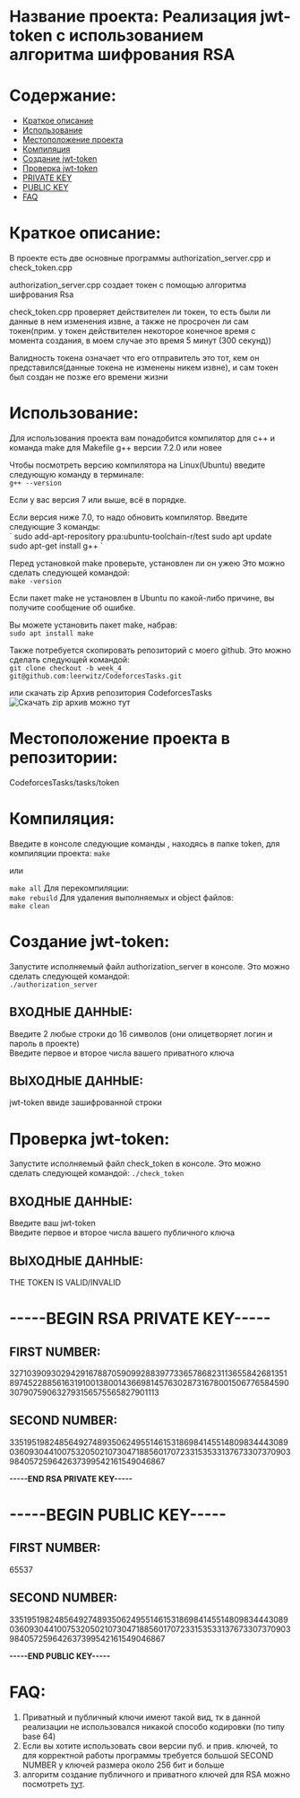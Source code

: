 # Название проекта: Реализация jwt-token с использованием алгоритма шифрования RSA

# Содержание:
- [Краткое описание](#краткое-описание)
- [Использование](#использование) 
- [Местоположение проекта](#местоположение-проекта-в-репозитории)
- [Компиляция](#компиляция)
- [Создание jwt-token](#создание-jwt-token)
- [Проверка jwt-token](#проверка-jwt-token)
- [PRIVATE KEY](#begin-rsa-private-key)
- [PUBLIC KEY](#begin-public-key)
- [FAQ](#faq)

# <a id="title1">Краткое описание</a>:
    
В проекте есть две основные программы authorization_server.cpp и check_token.cpp  
    
authorization_server.cpp создает токен с помощью алгоритма шифрования Rsa  
    
check_token.cpp проверяет действителен ли токен, то есть были ли данные в нем изменения извне, а также не просрочен ли сам токен(прим. у токен действителен   некоторое конечное время с момента создания, в моем случае это время 5 минут (300 секунд))
    
Валидность токена означает что его отправитель это тот, кем он представился(данные токена не изменены никем извне), и сам токен был создан не позже его времени жизни

# <a id="title2">Использование</a>:

Для использования проекта вам понадобится компилятор для c++ и команда make для Makefile  g++ версии 7.2.0 или новее

Чтобы посмотреть версию компилятора на Linux(Ubuntu) введите следующую команду в терминале:  
`g++ --version`
    
Если у вас версия 7 или выше, всё в порядке.

Если версия ниже 7.0, то надо обновить компилятор.  Введите следующие 3 команды:  
\`
sudo add-apt-repository ppa:ubuntu-toolchain-r/test
sudo apt update
sudo apt-get install g++
\`

Перед установкой make проверьте, установлен ли он ужею Это можно сделать следующей командой:  
`make -version`
    
Если пакет make не установлен в Ubuntu по какой-либо причине, вы получите сообщение об ошибке.

Вы можете установить пакет make, набрав:  
`sudo apt install make`


Также потребуется скопировать репозиторий с моего github. Это можно сделать следующей командой:  
`git clone checkout -b week_4 git@github.com:leerwitz/CodeforcesTasks.git`

или скачать zip Архив репозитория CodeforcesTasks
![Скачать zip архив можно тут](images/image1.png)



# <a id="title3">Местоположение проекта в репозитории</a>: 
    
CodeforcesTasks/tasks/token

# <a id="title4">Компиляция</a>:
    
Введите в консоле следующие команды , находясь в папке token, для компиляции проекта:
`make`

или

`make all`
Для перекомпиляции:  
`make rebuild`
Для удаления выполняемых и object файлов:  
`make clean`


# <a id="title5">Создание jwt-token</a>:

Запустите исполняемый файл authorization_server в консоле. 
Это можно сделать следующей командой:  
`./authorization_server`  
## ВХОДНЫЕ ДАННЫЕ:

Введите 2 любые строки до 16 символов (они олицетворяет логин и пароль в проекте)  
Введите первое и второе числа вашего приватного ключа
## ВЫХОДНЫЕ ДАННЫЕ:

jwt-token ввиде зашифрованной строки 

# <a id="title6">Проверка jwt-token</a>:
    
Запустите исполняемый файл check_token в консоле. 
Это можно сделать следующей командой:
`./check_token`
## ВХОДНЫЕ ДАННЫЕ:

Введите ваш jwt-token  
Введите первое и второе числа вашего публичного ключа
## ВЫХОДНЫЕ ДАННЫЕ:
THE TOKEN IS VALID/INVALID


# <a id="title7">-----BEGIN RSA PRIVATE KEY-----</a>

## FIRST NUMBER:
3271039093029429167887059099288397733657868231136558426813518974522885616319100138001436698145763028731678001506776584590307907590632793156575565827901113

## SECOND NUMBER:           

3351951982485649274893506249551461531869841455148098344430890360930441007532050210730471885601707233153533137673307370903984057259642637399542161549046867

**-----END RSA PRIVATE KEY-----**

# <a id="title8">-----BEGIN PUBLIC KEY-----</a>

## FIRST NUMBER:
65537

## SECOND NUMBER:
3351951982485649274893506249551461531869841455148098344430890360930441007532050210730471885601707233153533137673307370903984057259642637399542161549046867

**-----END PUBLIC KEY-----**
# <a id="title9">FAQ</a>:
1. Приватный и публичный ключи имеют такой вид, тк в данной реализации не использовался никакой способо кодировки (по типу base 64)  
2. Если вы хотите использовать свои версии пуб. и прив. ключей, то для корректной работы программы требуется большой SECOND NUMBER у ключей размера около  256 бит и больше  
3. алгоритм создание публичного и приватного ключей для RSA можно посмотреть [тут](https://ru.wikipedia.org/wiki/RSA).  

